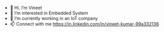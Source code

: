 - 👋 Hi, I’m Vineet
- 👀 I’m interested in Embedded System
- 🌱 I’m currently working in an IoT company
- 📫 Connect with me https://in.linkedin.com/in/vineet-kumar-99a332136
